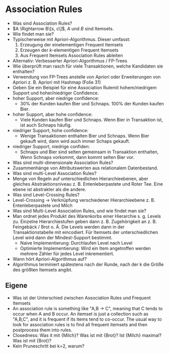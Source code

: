 # Association Rules

* Was sind Association Rules?
* $A \Rightarrow B\[s, c\]$, $A$ und $B$ sind Itemsets.
* Wie findet man sie?
* Typischerweise mit Apriori-Algorithmus. Dieser umfasst:
  1. Erzeugung der einelementigen Frequent Itemsets
  2. Erzeugen der $k$-elementigen Frequent Itemsets
  3. Aus Frequent Itemsets Association Rules ableiten
* Alternativ: Verbesserter Apriori-Algorithmus / FP-Trees
* Wie überprüft man rasch für viele Transaktionen, welche Kandidaten sie enthalten?
* Verwendung von FP-Trees anstelle von Apriori oder Erweiterungen von Apriori z. B. Apriori mit Hashmap \(Folie 31\)
* Geben Sie ein Beispiel für eine Association Rulemit hohem/niedrigem Support und hoher/niedriger Confidence.
* hoher Support, aber niedrige confidence:
  * 30% der Kunden kaufen Bier und Schnaps. 100% der Kunden kaufen Bier.
* hoher Support, aber hohe confidence:
  * Viele Kunden kaufen Bier und Schnaps. Wenn Bier in Transaktion ist, ist auch Schnaps häufig.
* niedriger Support, hohe confidence:
  * Wenige Transaktionen enthalten Bier und Schnaps. Wenn Bier gekauft wird, dann wird auch immer Schaps gekauft.
* niedriger Support, niedrige confiden:
  * Schnaps und Bier sind selten gemeinsam in Transaktion enthalten, Wenn Schnaps vorkommt, dann kommt selten Bier vor.
* Was sind multi-dimensionale Association Rules?
* Zusammenhänge von Attributswerten aus relationalem Datenbestand.
* Was sind multi-Level Association Rules?
* Menge von Regeln auf unterschiedlichen Hierarchieebenen, aber gleiches Abstraktionsniveau z. B. Entenleberpastete und Roter Tee. Eine ebene ist abstrakter als die andere.
* Was sind Level-Crossing Rules?
* Level-Crossing → Verknüpfung verschiedener Hierarchieebene z. B. Entenleberpastete und Milch
* Was sind Multi-Level Association Rules, und wie findet man sie?
* Man ordnet jedes Produkt des Warenkorbs einer Hierarchie s. g. Levels zu. Einzelne Hierarchiestufen geben dann z. B. Zugehörigkeit an z. B. Feingebäck / Brot o. Ä. Die Levels werden dann in der Transaktionstabelle mit eincodiert. Für Itemsets der unterschiedlichen Level wird dann der Mindest-Support bestimmt.
  * Naive Implementierung: Durchlaufen Level nach Level
  * Optimierte Implementierung: Wird ein Item angetroffen werden mehrere Zähler für jedes Level inkrementiert.
* Wann hört Apriori-Algorithmus auf?
* Algorithmus terminiert spätestens nach der Runde, nach der k die Größe des größten Itemsets angibt.

## Eigene

* Was ist der Unterschied zwischen Association Rules und Frequent Itemsets
* An association rule is something like "A,B → C", meaning that C tends to occur when A and B occur. An itemset is just a collection such as "A,B,C", and it is frequent if its items tend to co-occur. The usual way to look for association rules is to find all frequent itemsets and then postprocess them into rules.
* Closedness: Was it mit {Milch}? Was ist mit {Brot}? Ist {Milch} maximal? Was ist mit {Brot}?
* Kein Pruneschritt bei k=2, warum?

